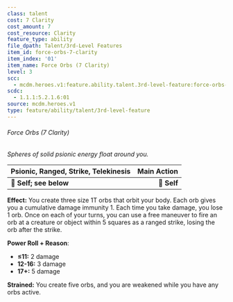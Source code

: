 ```yaml
---
class: talent
cost: 7 Clarity
cost_amount: 7
cost_resource: Clarity
feature_type: ability
file_dpath: Talent/3rd-Level Features
item_id: force-orbs-7-clarity
item_index: '01'
item_name: Force Orbs (7 Clarity)
level: 3
scc:
  - mcdm.heroes.v1:feature.ability.talent.3rd-level-feature:force-orbs-7-clarity
scdc:
  - 1.1.1:5.2.1.6:01
source: mcdm.heroes.v1
type: feature/ability/talent/3rd-level-feature
---
```


###### Force Orbs (7 Clarity)

*Spheres of solid psionic energy float around you.*

| **Psionic, Ranged, Strike, Telekinesis** | **Main Action** |
| ---------------------------------------- | --------------: |
| **📏 Self; see below**                   |     **🎯 Self** |

**Effect:** You create three size 1T orbs that orbit your body. Each orb gives you a cumulative damage immunity 1. Each time you take damage, you lose 1 orb. Once on each of your turns, you can use a free maneuver to fire an orb at a creature or object within 5 squares as a ranged strike, losing the orb after the strike.

**Power Roll + Reason**:

- **≤11:** 2 damage
- **12-16:** 3 damage
- **17+:** 5 damage

**Strained:** You create five orbs, and you are weakened while you have any orbs active.
